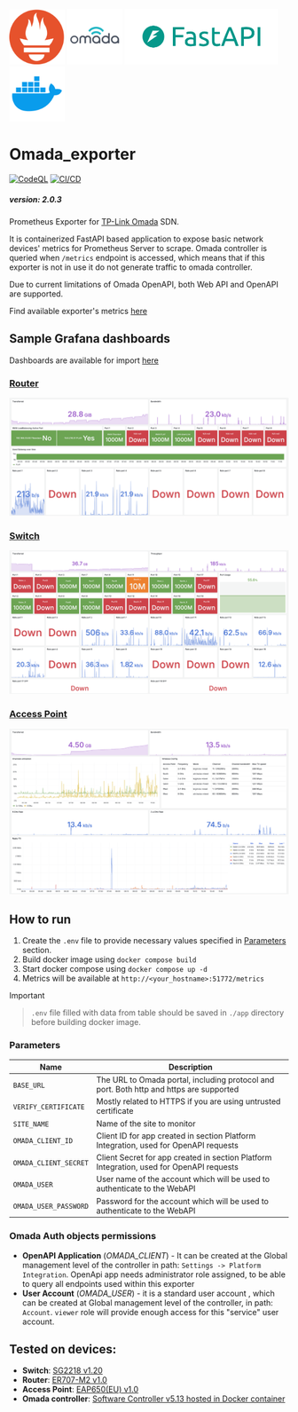 <p float="left">
  <img src="/Pictures/prometheus_logo.png" width="100" />
  <img src="/Pictures/omada_logo.png" width="100" />
  <img src="/Pictures/fastapi_logo.png" height="100" />
  <img src="/Pictures/docker_logo.png" height="100" />
</p>

# Omada_exporter

[![CodeQL](https://github.com/HornaHomeLab/Omada_exporter/actions/workflows/github-code-scanning/codeql/badge.svg)](https://github.com/HornaHomeLab/Omada_exporter/actions/workflows/github-code-scanning/codeql)
[![CI/CD](https://github.com/HornaHomeLab/Omada_exporter/actions/workflows/ci-cd.yml/badge.svg)](https://github.com/HornaHomeLab/Omada_exporter/actions/workflows/ci-cd.yml)

##### version: 2.0.3

Prometheus Exporter for [TP-Link Omada](https://www.tp-link.com/en/business-networking/omada/controller/) SDN.

It is containerized FastAPI based application to expose basic network devices' metrics for Prometheus Server to scrape.
Omada controller is queried when `/metrics` endpoint is accessed,
which means that if this exporter is not in use it do not generate traffic to omada controller.

Due to current limitations of Omada OpenAPI, both Web API and OpenAPI are supported.

Find available exporter's metrics [here](/app/src/Prometheus/README.md#supported-metrics)

## Sample Grafana dashboards

Dashboards are available for import [here](/Grafana/Dashboards/)

### [Router](/Grafana/README.md#router)

![image](/Grafana/Pictures/Router_1.png)

### [Switch](/Grafana/README.md#switch)

![image](/Grafana/Pictures/Switch_1.png)

### [Access Point](/Grafana/README.md#access-point)

![image](/Grafana/Pictures/AccessPoint_1.png)

## How to run

1. Create the `.env` file to provide necessary values specified in [Parameters](#parameters) section.
2. Build docker image using `docker compose build`
3. Start docker compose using `docker compose up -d`
4. Metrics will be available at `http://<your_hostname>:51772/metrics`

> [!IMPORTANT]
> > `.env` file filled with data from table should be saved in `./app` directory before building docker image.

### Parameters

| Name                  | Description                                                                              |
| --------------------- | ---------------------------------------------------------------------------------------- |
| `BASE_URL`            | The URL to Omada portal, including protocol and port. Both http and https are supported  |
| `VERIFY_CERTIFICATE`  | Mostly related to HTTPS if you are using untrusted certificate                           |
| `SITE_NAME`           | Name of the site to monitor                                                              |
| `OMADA_CLIENT_ID`     | Client ID for app created in section Platform Integration, used for OpenAPI requests     |
| `OMADA_CLIENT_SECRET` | Client Secret for app created in section Platform Integration, used for OpenAPI requests |
| `OMADA_USER`          | User name of the account which will be used to authenticate to the WebAPI                |
| `OMADA_USER_PASSWORD` | Password for the account which will be used to authenticate to the WebAPI                |

### Omada Auth objects permissions

- **OpenAPI Application** (_OMADA_CLIENT_) - It can be created at the Global management level of the controller in path:
  `Settings -> Platform Integration`.
  OpenApi app needs administrator role assigned,
  to be able to query all endpoints used within this exporter
- **User Account** (_OMADA_USER_) - it is a standard user account ,
  which can be created at Global management level of the controller,
  in path: `Account`. `viewer` role will provide enough access for
  this "service" user account.

## Tested on devices:

- **Switch**: [SG2218 v1.20](https://www.tp-link.com/en/business-networking/omada-switch-smart/sg2218/)
- **Router**: [ER707-M2 v1.0](https://www.tp-link.com/en/business-networking/omada-router-wired-router/er707-m2/v1/)
- **Access Point**: [EAP650(EU) v1.0](https://www.tp-link.com/en/business-networking/omada-wifi-ceiling-mount/eap650/v1/)
- **Omada controller**: [Software Controller v5.13 hosted in Docker container](https://github.com/mbentley/docker-omada-controller)
